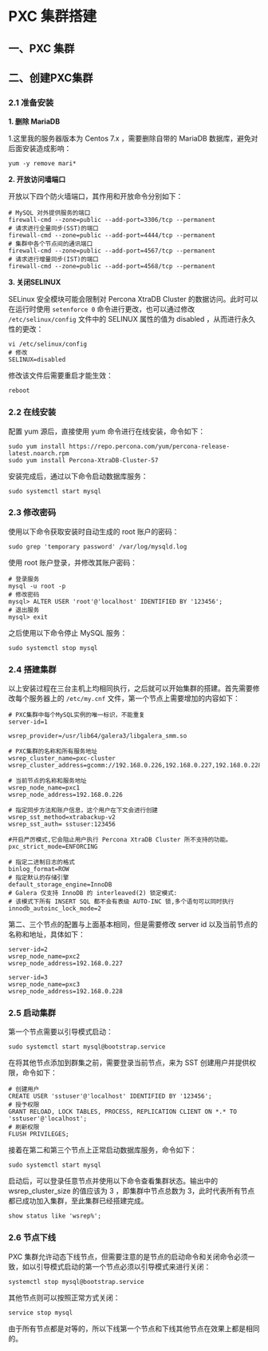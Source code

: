 # PXC 集群搭建

## 一、PXC 集群

## 二、创建PXC集群

### 2.1 准备安装

**1. 删除 MariaDB**

1.这里我的服务器版本为 Centos 7.x ，需要删除自带的 MariaDB 数据库，避免对后面安装造成影响：

```shell
yum -y remove mari*
```

**2. 开放访问墙端口**

开放以下四个防火墙端口，其作用和开放命令分别如下：

```shell
# MySQL 对外提供服务的端口
firewall-cmd --zone=public --add-port=3306/tcp --permanent
# 请求进行全量同步(SST)的端口
firewall-cmd --zone=public --add-port=4444/tcp --permanent
# 集群中各个节点间的通讯端口
firewall-cmd --zone=public --add-port=4567/tcp --permanent
# 请求进行增量同步(IST)的端口
firewall-cmd --zone=public --add-port=4568/tcp --permanent
```

**3. 关闭SELINUX**

SELinux 安全模块可能会限制对 Percona XtraDB Cluster 的数据访问。此时可以在运行时使用 `setenforce 0` 命令进行更改，也可以通过修改 `/etc/selinux/config` 文件中的 SELINUX 属性的值为 disabled ，从而进行永久性的更改：

```shell
vi /etc/selinux/config
# 修改
SELINUX=disabled
```

修改该文件后需要重启才能生效：

```shell
reboot
```

### 2.2  在线安装

配置 yum 源后，直接使用 yum 命令进行在线安装，命令如下：

```shell
sudo yum install https://repo.percona.com/yum/percona-release-latest.noarch.rpm
sudo yum install Percona-XtraDB-Cluster-57
```

安装完成后，通过以下命令启动数据库服务：

```shell
sudo systemctl start mysql
```

### 2.3 修改密码

使用以下命令获取安装时自动生成的 root 账户的密码：

```shell
sudo grep 'temporary password' /var/log/mysqld.log
```

使用 root 账户登录，并修改其账户密码：

```shell
# 登录服务
mysql -u root -p
# 修改密码
mysql> ALTER USER 'root'@'localhost' IDENTIFIED BY '123456';
# 退出服务
mysql> exit
```

之后使用以下命令停止 MySQL 服务：

```shell
sudo systemctl stop mysql
```

### 2.4 搭建集群

以上安装过程在三台主机上均相同执行，之后就可以开始集群的搭建。首先需要修改每个服务器上的 `/etc/my.cnf` 文件，第一个节点上需要增加的内容如下：

```properties
# PXC集群中每个MySQL实例的唯一标识，不能重复
server-id=1  

wsrep_provider=/usr/lib64/galera3/libgalera_smm.so

# PXC集群的名称和所有服务地址
wsrep_cluster_name=pxc-cluster  
wsrep_cluster_address=gcomm://192.168.0.226,192.168.0.227,192.168.0.228

# 当前节点的名称和服务地址
wsrep_node_name=pxc1 
wsrep_node_address=192.168.0.226

# 指定同步方法和账户信息，这个用户在下文会进行创建
wsrep_sst_method=xtrabackup-v2 
wsrep_sst_auth= sstuser:123456

#开启严厉模式,它会阻止用户执行 Percona XtraDB Cluster 所不支持的功能。
pxc_strict_mode=ENFORCING  

# 指定二进制日志的格式
binlog_format=ROW 
# 指定默认的存储引擎
default_storage_engine=InnoDB 
# Galera 仅支持 InnoDB 的 interleaved(2) 锁定模式:
# 该模式下所有 INSERT SQL 都不会有表级 AUTO-INC 锁,多个语句可以同时执行
innodb_autoinc_lock_mode=2 
```

第二、三个节点的配置与上面基本相同，但是需要修改 server id 以及当前节点的名称和地址，具体如下：

```properties
server-id=2
wsrep_node_name=pxc2
wsrep_node_address=192.168.0.227
```

```properties
server-id=3
wsrep_node_name=pxc3
wsrep_node_address=192.168.0.228
```

### 2.5 启动集群

第一个节点需要以引导模式启动：

```shell
sudo systemctl start mysql@bootstrap.service
```

在将其他节点添加到群集之前，需要登录当前节点，来为 SST 创建用户并提供权限，命令如下：

```shell
# 创建用户
CREATE USER 'sstuser'@'localhost' IDENTIFIED BY '123456';
# 授予权限
GRANT RELOAD, LOCK TABLES, PROCESS, REPLICATION CLIENT ON *.* TO 'sstuser'@'localhost';
# 刷新权限
FLUSH PRIVILEGES;
```

接着在第二和第三个节点上正常启动数据库服务，命令如下：

```shell
sudo systemctl start mysql
```

启动后，可以登录任意节点并使用以下命令查看集群状态。输出中的 wsrep_cluster_size 的值应该为 3 ，即集群中节点总数为 3，此时代表所有节点都已成功加入集群，至此集群已经搭建完成。

```shell
show status like 'wsrep%';
```

### 2.6 节点下线

PXC 集群允许动态下线节点，但需要注意的是节点的启动命令和关闭命令必须一致，如以引导模式启动的第一个节点必须以引导模式来进行关闭：

```shell
systemctl stop mysql@bootstrap.service
```

其他节点则可以按照正常方式关闭：

```shell
service stop mysql
```

由于所有节点都是对等的，所以下线第一个节点和下线其他节点在效果上都是相同的。